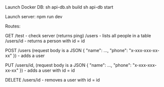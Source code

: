 Launch Docker DB:
sh api-db.sh build
sh api-db start

Launch server:
npm run dev

Routes: 

GET
/test - check server (returns ping)
/users - lists all people in a table
/users/id - returns a person with id = id

POST
/users (request body is a JSON { "name": ..., "phone": "x-xxx-xxx-xx-xx" }) - adds a user

PUT 
/users/id, (request body is a JSON { "name": ..., "phone": "x-xxx-xxx-xx-xx" }) - adds a user with id = id

DELETE
/users/id - removes a user with id = id